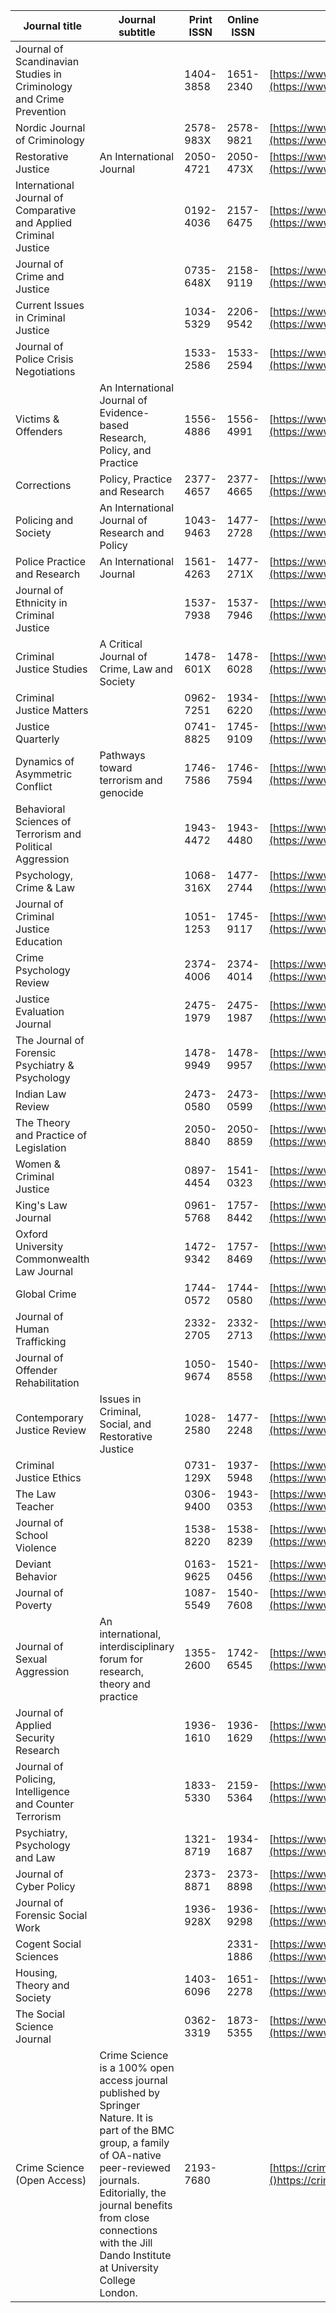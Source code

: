 | Journal title                                                       | Journal subtitle                                                            | Print ISSN | Online ISSN | URL                                                                      | RSS                                                                                        |
| ------------------------------------------------------------------- | --------------------------------------------------------------------------- | ---------- | ----------- | ------------------------------------------------------------------------ | ------------------------------------------------------------------------------------------ |
| Journal of Scandinavian Studies in Criminology and Crime Prevention |                                                                             | 1404-3858  | 1651-2340   | [https://www.tandfonline.com/scri20](https://www.tandfonline.com/scri20) | [https://www.tandfonline.com/feed/rss/scri20](https://www.tandfonline.com/feed/rss/scri20) |
| Nordic Journal of Criminology                                       |                                                                             | 2578-983X  | 2578-9821   | [https://www.tandfonline.com/scri21](https://www.tandfonline.com/scri21) | [https://www.tandfonline.com/feed/rss/scri21](https://www.tandfonline.com/feed/rss/scri21) |
| Restorative Justice                                                 | An International Journal                                                    | 2050-4721  | 2050-473X   | [https://www.tandfonline.com/rrej20](https://www.tandfonline.com/rrej20) | [https://www.tandfonline.com/feed/rss/rrej20](https://www.tandfonline.com/feed/rss/rrej20) |
| International Journal of Comparative and Applied Criminal Justice   |                                                                             | 0192-4036  | 2157-6475   | [https://www.tandfonline.com/rcac20](https://www.tandfonline.com/rcac20) | [https://www.tandfonline.com/feed/rss/rcac20](https://www.tandfonline.com/feed/rss/rcac20) |
| Journal of Crime and Justice                                        |                                                                             | 0735-648X  | 2158-9119   | [https://www.tandfonline.com/rjcj20](https://www.tandfonline.com/rjcj20) | [https://www.tandfonline.com/feed/rss/rjcj20](https://www.tandfonline.com/feed/rss/rjcj20) |
| Current Issues in Criminal Justice                                  |                                                                             | 1034-5329  | 2206-9542   | [https://www.tandfonline.com/rcic20](https://www.tandfonline.com/rcic20) | [https://www.tandfonline.com/feed/rss/rcic20](https://www.tandfonline.com/feed/rss/rcic20) |
| Journal of Police Crisis Negotiations                               |                                                                             | 1533-2586  | 1533-2594   | [https://www.tandfonline.com/wpcn20](https://www.tandfonline.com/wpcn20) | [https://www.tandfonline.com/feed/rss/wpcn20](https://www.tandfonline.com/feed/rss/wpcn20) |
| Victims & Offenders                                                 | An International Journal of Evidence-based Research, Policy, and Practice   | 1556-4886  | 1556-4991   | [https://www.tandfonline.com/uvao20](https://www.tandfonline.com/uvao20) | [https://www.tandfonline.com/feed/rss/uvao20](https://www.tandfonline.com/feed/rss/uvao20) |
| Corrections                                                         | Policy, Practice and Research                                               | 2377-4657  | 2377-4665   | [https://www.tandfonline.com/ucor20](https://www.tandfonline.com/ucor20) | [https://www.tandfonline.com/feed/rss/ucor20](https://www.tandfonline.com/feed/rss/ucor20) |
| Policing and Society                                                | An International Journal of Research and Policy                             | 1043-9463  | 1477-2728   | [https://www.tandfonline.com/gpas20](https://www.tandfonline.com/gpas20) | [https://www.tandfonline.com/feed/rss/gpas20](https://www.tandfonline.com/feed/rss/gpas20) |
| Police Practice and Research                                        | An International Journal                                                    | 1561-4263  | 1477-271X   | [https://www.tandfonline.com/gppr20](https://www.tandfonline.com/gppr20) | [https://www.tandfonline.com/feed/rss/gppr20](https://www.tandfonline.com/feed/rss/gppr20) |
| Journal of Ethnicity in Criminal Justice                            |                                                                             | 1537-7938  | 1537-7946   | [https://www.tandfonline.com/wecj20](https://www.tandfonline.com/wecj20) | [https://www.tandfonline.com/feed/rss/wecj20](https://www.tandfonline.com/feed/rss/wecj20) |
| Criminal Justice Studies                                            | A Critical Journal of Crime, Law and Society                                | 1478-601X  | 1478-6028   | [https://www.tandfonline.com/gjup20](https://www.tandfonline.com/gjup20) | [https://www.tandfonline.com/feed/rss/gjup20](https://www.tandfonline.com/feed/rss/gjup20) |
| Criminal Justice Matters                                            |                                                                             | 0962-7251  | 1934-6220   | [https://www.tandfonline.com/rcjm20](https://www.tandfonline.com/rcjm20) | [https://www.tandfonline.com/feed/rss/rcjm20](https://www.tandfonline.com/feed/rss/rcjm20) |
| Justice Quarterly                                                   |                                                                             | 0741-8825  | 1745-9109   | [https://www.tandfonline.com/rjqy20](https://www.tandfonline.com/rjqy20) | [https://www.tandfonline.com/feed/rss/rjqy20](https://www.tandfonline.com/feed/rss/rjqy20) |
| Dynamics of Asymmetric Conflict                                     | Pathways toward terrorism and genocide                                      | 1746-7586  | 1746-7594   | [https://www.tandfonline.com/rdac20](https://www.tandfonline.com/rdac20) | [https://www.tandfonline.com/feed/rss/rdac20](https://www.tandfonline.com/feed/rss/rdac20) |
| Behavioral Sciences of Terrorism and Political Aggression           |                                                                             | 1943-4472  | 1943-4480   | [https://www.tandfonline.com/rirt20](https://www.tandfonline.com/rirt20) | [https://www.tandfonline.com/feed/rss/rirt20](https://www.tandfonline.com/feed/rss/rirt20) |
| Psychology, Crime & Law                                             |                                                                             | 1068-316X  | 1477-2744   | [https://www.tandfonline.com/gpcl20](https://www.tandfonline.com/gpcl20) | [https://www.tandfonline.com/feed/rss/gpcl20](https://www.tandfonline.com/feed/rss/gpcl20) |
| Journal of Criminal Justice Education                               |                                                                             | 1051-1253  | 1745-9117   | [https://www.tandfonline.com/rcje20](https://www.tandfonline.com/rcje20) | [https://www.tandfonline.com/feed/rss/rcje20](https://www.tandfonline.com/feed/rss/rcje20) |
| Crime Psychology Review                                             |                                                                             | 2374-4006  | 2374-4014   | [https://www.tandfonline.com/rcrm20](https://www.tandfonline.com/rcrm20) | [https://www.tandfonline.com/feed/rss/rcrm20](https://www.tandfonline.com/feed/rss/rcrm20) |
| Justice Evaluation Journal                                          |                                                                             | 2475-1979  | 2475-1987   | [https://www.tandfonline.com/rjej20](https://www.tandfonline.com/rjej20) | [https://www.tandfonline.com/feed/rss/rjej20](https://www.tandfonline.com/feed/rss/rjej20) |
| The Journal of Forensic Psychiatry & Psychology                     |                                                                             | 1478-9949  | 1478-9957   | [https://www.tandfonline.com/rjfp20](https://www.tandfonline.com/rjfp20) | [https://www.tandfonline.com/feed/rss/rjfp20](https://www.tandfonline.com/feed/rss/rjfp20) |
| Indian Law Review                                                   |                                                                             | 2473-0580  | 2473-0599   | [https://www.tandfonline.com/rilw20](https://www.tandfonline.com/rilw20) | [https://www.tandfonline.com/feed/rss/rilw20](https://www.tandfonline.com/feed/rss/rilw20) |
| The Theory and Practice of Legislation                              |                                                                             | 2050-8840  | 2050-8859   | [https://www.tandfonline.com/rtpl20](https://www.tandfonline.com/rtpl20) | [https://www.tandfonline.com/feed/rss/rtpl20](https://www.tandfonline.com/feed/rss/rtpl20) |
| Women & Criminal Justice                                            |                                                                             | 0897-4454  | 1541-0323   | [https://www.tandfonline.com/wwcj20](https://www.tandfonline.com/wwcj20) | [https://www.tandfonline.com/feed/rss/wwcj20](https://www.tandfonline.com/feed/rss/wwcj20) |
| King's Law Journal                                                  |                                                                             | 0961-5768  | 1757-8442   | [https://www.tandfonline.com/rklj20](https://www.tandfonline.com/rklj20) | [https://www.tandfonline.com/feed/rss/rklj20](https://www.tandfonline.com/feed/rss/rklj20) |
| Oxford University Commonwealth Law Journal                          |                                                                             | 1472-9342  | 1757-8469   | [https://www.tandfonline.com/rouc20](https://www.tandfonline.com/rouc20) | [https://www.tandfonline.com/feed/rss/rouc20](https://www.tandfonline.com/feed/rss/rouc20) |
| Global Crime                                                        |                                                                             | 1744-0572  | 1744-0580   | [https://www.tandfonline.com/fglc20](https://www.tandfonline.com/fglc20) | [https://www.tandfonline.com/feed/rss/fglc20](https://www.tandfonline.com/feed/rss/fglc20) |
| Journal of Human Trafficking                                        |                                                                             | 2332-2705  | 2332-2713   | [https://www.tandfonline.com/uhmt20](https://www.tandfonline.com/uhmt20) | [https://www.tandfonline.com/feed/rss/uhmt20](https://www.tandfonline.com/feed/rss/uhmt20) |
| Journal of Offender Rehabilitation                                  |                                                                             | 1050-9674  | 1540-8558   | [https://www.tandfonline.com/wjor20](https://www.tandfonline.com/wjor20) | [https://www.tandfonline.com/feed/rss/wjor20](https://www.tandfonline.com/feed/rss/wjor20) |
| Contemporary Justice Review                                         | Issues in Criminal, Social, and Restorative Justice                         | 1028-2580  | 1477-2248   | [https://www.tandfonline.com/gcjr20](https://www.tandfonline.com/gcjr20) | [https://www.tandfonline.com/feed/rss/gcjr20](https://www.tandfonline.com/feed/rss/gcjr20) |
| Criminal Justice Ethics                                             |                                                                             | 0731-129X  | 1937-5948   | [https://www.tandfonline.com/rcre20](https://www.tandfonline.com/rcre20) | [https://www.tandfonline.com/feed/rss/rcre20](https://www.tandfonline.com/feed/rss/rcre20) |
| The Law Teacher                                                     |                                                                             | 0306-9400  | 1943-0353   | [https://www.tandfonline.com/ralt20](https://www.tandfonline.com/ralt20) | [https://www.tandfonline.com/feed/rss/ralt20](https://www.tandfonline.com/feed/rss/ralt20) |
| Journal of School Violence                                          |                                                                             | 1538-8220  | 1538-8239   | [https://www.tandfonline.com/wjsv20](https://www.tandfonline.com/wjsv20) | [https://www.tandfonline.com/feed/rss/wjsv20](https://www.tandfonline.com/feed/rss/wjsv20) |
| Deviant Behavior                                                    |                                                                             | 0163-9625  | 1521-0456   | [https://www.tandfonline.com/udbh20](https://www.tandfonline.com/udbh20) | [https://www.tandfonline.com/feed/rss/udbh20](https://www.tandfonline.com/feed/rss/udbh20) |
| Journal of Poverty                                                  |                                                                             | 1087-5549  | 1540-7608   | [https://www.tandfonline.com/wpov20](https://www.tandfonline.com/wpov20) | [https://www.tandfonline.com/feed/rss/wpov20](https://www.tandfonline.com/feed/rss/wpov20) |
| Journal of Sexual Aggression                                        | An international, interdisciplinary forum for research, theory and practice | 1355-2600  | 1742-6545   | [https://www.tandfonline.com/tjsa20](https://www.tandfonline.com/tjsa20) | [https://www.tandfonline.com/feed/rss/tjsa20](https://www.tandfonline.com/feed/rss/tjsa20) |
| Journal of Applied Security Research                                |                                                                             | 1936-1610  | 1936-1629   | [https://www.tandfonline.com/wasr20](https://www.tandfonline.com/wasr20) | [https://www.tandfonline.com/feed/rss/wasr20](https://www.tandfonline.com/feed/rss/wasr20) |
| Journal of Policing, Intelligence and Counter Terrorism             |                                                                             | 1833-5330  | 2159-5364   | [https://www.tandfonline.com/rpic20](https://www.tandfonline.com/rpic20) | [https://www.tandfonline.com/feed/rss/rpic20](https://www.tandfonline.com/feed/rss/rpic20) |
| Psychiatry, Psychology and Law                                      |                                                                             | 1321-8719  | 1934-1687   | [https://www.tandfonline.com/tppl20](https://www.tandfonline.com/tppl20) | [https://www.tandfonline.com/feed/rss/tppl20](https://www.tandfonline.com/feed/rss/tppl20) |
| Journal of Cyber Policy                                             |                                                                             | 2373-8871  | 2373-8898   | [https://www.tandfonline.com/rcyb20](https://www.tandfonline.com/rcyb20) | [https://www.tandfonline.com/feed/rss/rcyb20](https://www.tandfonline.com/feed/rss/rcyb20) |
| Journal of Forensic Social Work                                     |                                                                             | 1936-928X  | 1936-9298   | [https://www.tandfonline.com/wfor20](https://www.tandfonline.com/wfor20) | [https://www.tandfonline.com/feed/rss/wfor20](https://www.tandfonline.com/feed/rss/wfor20) |
| Cogent Social Sciences                                              |                                                                             |            | 2331-1886   | [https://www.tandfonline.com/oass20](https://www.tandfonline.com/oass20) | [https://www.tandfonline.com/feed/rss/oass20](https://www.tandfonline.com/feed/rss/oass20) |
| Housing, Theory and Society                                         |                                                                             | 1403-6096  | 1651-2278   | [https://www.tandfonline.com/shou20](https://www.tandfonline.com/shou20) | [https://www.tandfonline.com/feed/rss/shou20](https://www.tandfonline.com/feed/rss/shou20) |
| The Social Science Journal                                          |                                                                             | 0362-3319  | 1873-5355   | [https://www.tandfonline.com/ussj20](https://www.tandfonline.com/ussj20) | [https://www.tandfonline.com/feed/rss/ussj20](https://www.tandfonline.com/feed/rss/ussj20) |
|Crime Science (Open Access)|Crime Science is a 100% open access journal published by Springer Nature. It is part of the BMC group, a family of OA-native peer-reviewed journals. Editorially, the journal benefits from close connections with the Jill Dando Institute at University College London.|2193-7680 ||[https://crimesciencejournal.biomedcentral.com/articles]()https://crimesciencejournal.biomedcentral.com/articles||
